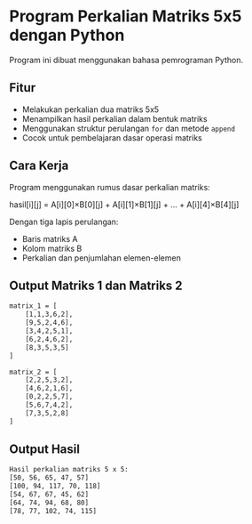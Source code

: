 # Program Perkalian Matriks 5x5 dengan Python

Program ini dibuat menggunakan bahasa pemrograman Python.

## Fitur
- Melakukan perkalian dua matriks 5x5
- Menampilkan hasil perkalian dalam bentuk matriks
- Menggunakan struktur perulangan `for` dan metode `append`
- Cocok untuk pembelajaran dasar operasi matriks

## Cara Kerja

Program menggunakan rumus dasar perkalian matriks:

hasil[i][j] = A[i][0]×B[0][j] + A[i][1]×B[1][j] + ... + A[i][4]×B[4][j]

Dengan tiga lapis perulangan:
- Baris matriks A
- Kolom matriks B
- Perkalian dan penjumlahan elemen-elemen

## Output Matriks 1 dan Matriks 2

```sh
matrix_1 = [
    [1,1,3,6,2],
    [9,5,2,4,6],
    [3,4,2,5,1],
    [6,2,4,6,2],
    [8,3,5,3,5]
]

matrix_2 = [
    [2,2,5,3,2],
    [4,6,2,1,6],
    [0,2,2,5,7],
    [5,6,7,4,2],
    [7,3,5,2,8]
]
```

## Output Hasil
```sh
Hasil perkalian matriks 5 x 5:
[50, 56, 65, 47, 57]
[100, 94, 117, 70, 118]
[54, 67, 67, 45, 62]
[64, 74, 94, 68, 80]
[78, 77, 102, 74, 115]
```



